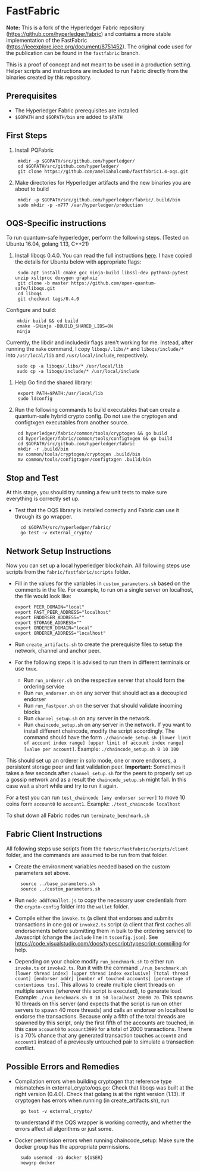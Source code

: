 
# FastFabric


**Note:** This is a fork of the Hyperledger Fabric repository (https://github.com/hyperledger/fabric) and contains a more stable implementation of the FastFabric (https://ieeexplore.ieee.org/document/8751452). The original code used for the publication can be found in the `fastfabric` branch.

This is a proof of concept and not meant to be used in a production setting. Helper scripts and instructions are included to run Fabric directly from the binaries created by this repository.


## Prerequisites

- The Hyperledger Fabric prerequisites are installed
- `$GOPATH` and `$GOPATH/bin` are added to `$PATH`


## First Steps
1. Install PQFabric

        mkdir -p $GOPATH/src/github.com/hyperledger/
        cd $GOPATH/src/github.com/hyperledger/
        git clone https://github.com/ameliaholcomb/fastfabric1.4-oqs.git

2. Make directories for Hyperledger artifacts and the new binaries you are about to build

        mkdir -p $GOPATH/src/github.com/hyperledger/fabric/.build/bin
        sudo mkdir -p -m777 /var/hyperledger/production

## OQS-Specific instructions
To run quantum-safe hyperledger, perform the following steps.
(Tested on Ubuntu 16.04, golang 1.13, C++21)


1. Install liboqs 0.4.0. You can read the full instructions [here](https://github.com/open-quantum-safe/liboqs/tree/0.4.0/README.md).
I have copied the details for Ubuntu below with appropriate flags:

        sudo apt install cmake gcc ninja-build libssl-dev python3-pytest unzip xsltproc doxygen graphviz
        git clone -b master https://github.com/open-quantum-safe/liboqs.git
        cd liboqs
        git checkout tags/0.4.0
    
Configure and build:

        mkdir build && cd build
        cmake -GNinja -DBUILD_SHARED_LIBS=ON
        ninja

Currently, the libdir and includedir flags aren't working for me. Instead, after running
the `make` command, I copy `liboqs/.libs/*` and `liboqs/include/*` into `/usr/local/lib`
 and `/usr/local/include`, respectively.
 
        sudo cp -a liboqs/.libs/* /usr/local/lib
        sudo cp -a liboqs/include/* /usr/local/include

1. Help Go find the shared library:

        export PATH=$PATH:/usr/local/lib
        sudo ldconfig
        
1. Run the following commands to build executables that can create a quantum-safe hybrid crypto config.
Do not use the cryptogen and configtxgen executables from another source. 

        cd hyperledger/fabric/common/tools/cryptogen && go build
        cd hyperledger/fabric/common/tools/configtxgen && go build
        cd $GOPATH/src/github.com/hyperledger/fabric
        mkdir -r .build/bin
        mv common/tools/cryptogen/cryptogen .build/bin
        mv common/tools/configtxgen/configtxgen .build/bin

## Stop and Test
At this stage, you should try running a few unit tests to make sure everything is correctly set up.

- Test that the OQS library is installed correctly and Fabric can use it through its go wrapper.

        cd $GOPATH/src/hyperledger/fabric/
        go test -v external_crypto/

## Network Setup Instructions

Now you can set up a local hyperledger blockchain.
All following steps use scripts from the  `fabric/fastfabric/scripts` folder.
- Fill in the values for the variables in `custom_parameters.sh` based on the comments in the file.
  For example, to run on a single server on localhost, the file would look like:
  
      export PEER_DOMAIN="local"
      export FAST_PEER_ADDRESS="localhost"
      export ENDORSER_ADDRESS=""
      export STORAGE_ADDRESS=""
      export ORDERER_DOMAIN="local"
      export ORDERER_ADDRESS="localhost"
      
- Run `create_artifacts.sh` to create the prerequisite files to setup the network, channel and anchor peer.
- For the following steps it is advised to run them in different terminals or use `tmux`.
    - Run `run_orderer.sh` on the respective server that should form the ordering service
    - Run `run_endorser.sh` on any server that should act as a decoupled endorser
    - Run `run_fastpeer.sh` on the server that should validate incoming blocks
    - Run `channel_setup.sh` on any server in the network.
    - Run `chaincode_setup.sh` on any server in the network. If you want to install different chaincode, modify the script accordingly. The command should have the form `./chaincode_setup.sh [lower limit of account index range] [upper limit of account index range] [value per account]`. Example: `./chaincode_setup.sh 0 10 100`

This should set up an orderer in solo mode, one or more endorsers, a persistent storage peer and fast validation peer. **Important:** Sometimes it takes a few seconds after `channel_setup.sh` for the peers to properly set up a gossip network and as a result the `chaincode_setup.sh` might fail. In this case wait a short while and try to run it again.

For a test you can run `test_chaincode [any endorser server]` to move 10 coins form `account0` to `account1`. Example: `./test_chaincode localhost`

To shut down all Fabric nodes run `terminate_benchmark.sh`

## Fabric Client Instructions
All following steps use scripts from the  `fabric/fastfabric/scripts/client` folder, and the commands are assumed to be run from that folder.

- Create the environment variables needed based on the custom parameters set above.

        source ../base_parameters.sh
        source ../custom_parameters.sh

- Run `node addToWallet.js` to copy the necessary user credentials from the `crypto-config` folder into the `wallet` folder.
- Compile either the `invoke.ts` (a client that endorses and submits transactions in one go) or `invoke2.ts` script (a client that first caches all endorsements before submitting them in bulk to the ordering service) to Javascript (change the `include` line in `tsconfig.json`). See https://code.visualstudio.com/docs/typescript/typescript-compiling for help.
- Depending on your choice modify `run_benchmark.sh` to either run `invoke.ts` or `invoke2.ts`. Run it with the command `./run_benchmark.sh [lower thread index] [upper thread index exclusive] [total thread count] [endorser addr] [number of touched accounts] [percentage of contentious txs]`. This allows to create multiple client threads on multiple servers (wherever this script is executed), to generate load.
Example: `./run_benchmark.sh 0 10 50 localhost 20000 70`. This spawns 10 threads on this server (and expects that the script is run on other servers to spawn 40 more threads) and calls an endorser on localhost to endorse the transactions. Because only a fifth of the total threads are spawned by this script, only the first fifth of the accounts are touched, in this case `account0` to `account3999` for a total of 2000 transactions. There is a 70% chance that any generated transaction touches `account0` and `account1` instead of a previously untouched pair to simulate a transaction conflict.  

## Possible Errors and Remedies
- Compilation errors when building cryptogen that reference type mismatches in external_crypto/oqs.go:
Check that liboqs was built at the right version (0.4.0). Check that golang is at the right version (1.13).
If cryptogen has errors when running (in create_artifacts.sh), run 

        go test -v external_crypto/
    to understand if the OQS wrapper is working correctly, and whether the errors affect all algorithms or just some.

- Docker permission errors when running chaincode_setup: Make sure the docker group has the appropriate permissions.

        sudo usermod -aG docker ${USER}
        newgrp docker
        


